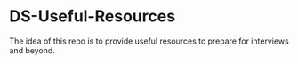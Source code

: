 # DS-Useful-Resources
The idea of this repo is to provide useful resources to prepare for interviews and beyond. 
